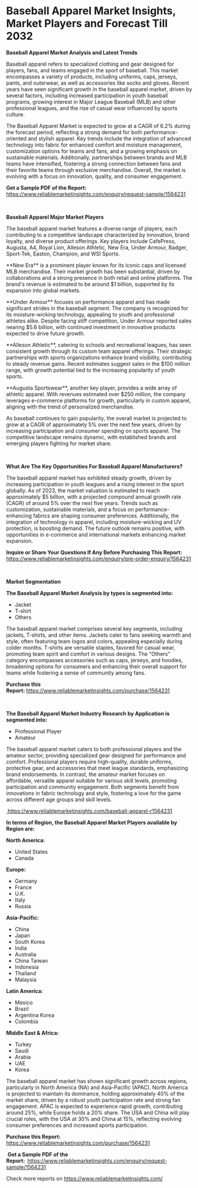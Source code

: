 <p><h1>Baseball Apparel Market Insights, Market Players and Forecast Till 2032</h1></p><p><strong>Baseball Apparel Market Analysis and Latest Trends</strong></p>
<p><p>Baseball apparel refers to specialized clothing and gear designed for players, fans, and teams engaged in the sport of baseball. This market encompasses a variety of products, including uniforms, caps, jerseys, pants, and outerwear, as well as accessories like socks and gloves. Recent years have seen significant growth in the baseball apparel market, driven by several factors, including increased participation in youth baseball programs, growing interest in Major League Baseball (MLB) and other professional leagues, and the rise of casual wear influenced by sports culture.</p><p>The Baseball Apparel Market is expected to grow at a CAGR of 6.2% during the forecast period, reflecting a strong demand for both performance-oriented and stylish apparel. Key trends include the integration of advanced technology into fabric for enhanced comfort and moisture management, customization options for teams and fans, and a growing emphasis on sustainable materials. Additionally, partnerships between brands and MLB teams have intensified, fostering a strong connection between fans and their favorite teams through exclusive merchandise. Overall, the market is evolving with a focus on innovation, quality, and consumer engagement.</p></p>
<p><strong>Get a Sample PDF of the Report:&nbsp;</strong> <a href="https://www.reliablemarketinsights.com/enquiry/request-sample/1564231?utm_campaign=2010&utm_medium=2&utm_source=Github&utm_content=ia&utm_term=06022025&utm_id=baseball-apparel">https://www.reliablemarketinsights.com/enquiry/request-sample/1564231</a></p>
<p>&nbsp;</p>
<p><strong>Baseball Apparel Major Market Players</strong></p>
<p><p>The baseball apparel market features a diverse range of players, each contributing to a competitive landscape characterized by innovation, brand loyalty, and diverse product offerings. Key players include CafePress, Augusta, A4, Royal Lion, Alleson Athletic, New Era, Under Armour, Badger, Sport-Tek, Easton, Champion, and WSI Sports.</p><p>**New Era** is a prominent player known for its iconic caps and licensed MLB merchandise. Their market growth has been substantial, driven by collaborations and a strong presence in both retail and online platforms. The brand's revenue is estimated to be around $1 billion, supported by its expansion into global markets.</p><p>**Under Armour** focuses on performance apparel and has made significant strides in the baseball segment. The company is recognized for its moisture-wicking technology, appealing to youth and professional athletes alike. Despite facing stiff competition, Under Armour reported sales nearing $5.6 billion, with continued investment in innovative products expected to drive future growth.</p><p>**Alleson Athletic**, catering to schools and recreational leagues, has seen consistent growth through its custom team apparel offerings. Their strategic partnerships with sports organizations enhance brand visibility, contributing to steady revenue gains. Recent estimates suggest sales in the $100 million range, with growth potential tied to the increasing popularity of youth sports.</p><p>**Augusta Sportswear**, another key player, provides a wide array of athletic apparel. With revenues estimated over $250 million, the company leverages e-commerce platforms for growth, particularly in custom apparel, aligning with the trend of personalized merchandise.</p><p>As baseball continues to gain popularity, the overall market is projected to grow at a CAGR of approximately 5% over the next few years, driven by increasing participation and consumer spending on sports apparel. The competitive landscape remains dynamic, with established brands and emerging players fighting for market share.</p></p>
<p>&nbsp;</p>
<p><strong>What Are The Key Opportunities For Baseball Apparel Manufacturers?</strong></p>
<p><p>The baseball apparel market has exhibited steady growth, driven by increasing participation in youth leagues and a rising interest in the sport globally. As of 2023, the market valuation is estimated to reach approximately $5 billion, with a projected compound annual growth rate (CAGR) of around 5% over the next five years. Trends such as customization, sustainable materials, and a focus on performance-enhancing fabrics are shaping consumer preferences. Additionally, the integration of technology in apparel, including moisture-wicking and UV protection, is boosting demand. The future outlook remains positive, with opportunities in e-commerce and international markets enhancing market expansion.</p></p>
<p><strong>Inquire or Share Your Questions If Any Before Purchasing This Report:</strong> <a href="https://www.reliablemarketinsights.com/enquiry/pre-order-enquiry/1564231?utm_campaign=2010&utm_medium=2&utm_source=Github&utm_content=ia&utm_term=06022025&utm_id=baseball-apparel">https://www.reliablemarketinsights.com/enquiry/pre-order-enquiry/1564231</a></p>
<p>&nbsp;</p>
<p><strong>Market Segmentation</strong></p>
<p><strong>The Baseball Apparel Market Analysis by types is segmented into:</strong></p>
<p><ul><li>Jacket</li><li>T-shirt</li><li>Others</li></ul></p>
<p><p>The baseball apparel market comprises several key segments, including jackets, T-shirts, and other items. Jackets cater to fans seeking warmth and style, often featuring team logos and colors, appealing especially during colder months. T-shirts are versatile staples, favored for casual wear, promoting team spirit and comfort in various designs. The "Others" category encompasses accessories such as caps, jerseys, and hoodies, broadening options for consumers and enhancing their overall support for teams while fostering a sense of community among fans.</p></p>
<p><strong>Purchase this Report:&nbsp;</strong><a href="https://www.reliablemarketinsights.com/purchase/1564231?utm_campaign=2010&utm_medium=2&utm_source=Github&utm_content=ia&utm_term=06022025&utm_id=baseball-apparel">https://www.reliablemarketinsights.com/purchase/1564231</a></p>
<p>&nbsp;</p>
<p><strong>The Baseball Apparel Market Industry Research by Application is segmented into:</strong></p>
<p><ul><li>Professional Player</li><li>Amateur</li></ul></p>
<p><p>The baseball apparel market caters to both professional players and the amateur sector, providing specialized gear designed for performance and comfort. Professional players require high-quality, durable uniforms, protective gear, and accessories that meet league standards, emphasizing brand endorsements. In contrast, the amateur market focuses on affordable, versatile apparel suitable for various skill levels, promoting participation and community engagement. Both segments benefit from innovations in fabric technology and style, fostering a love for the game across different age groups and skill levels.</p></p>
<p><a href="https://www.reliablemarketinsights.com/baseball-apparel-r1564231?utm_campaign=2010&utm_medium=2&utm_source=Github&utm_content=ia&utm_term=06022025&utm_id=baseball-apparel">&nbsp;https://www.reliablemarketinsights.com/baseball-apparel-r1564231</a></p>
<p><strong>In terms of Region, the Baseball Apparel Market Players available by Region are:</strong></p>
<p>
    <p> <strong> North America: </strong>
        <ul>
            <li>United States</li>
            <li>Canada</li>
        </ul>
        </p> 
    <p> <strong> Europe: </strong>
        <ul>
            <li>Germany</li>
            <li>France</li>
            <li>U.K.</li>
            <li>Italy</li>
            <li>Russia</li>
        </ul>
        </p> 
    <p> <strong> Asia-Pacific: </strong>
        <ul>
            <li>China</li>
            <li>Japan</li>
            <li>South Korea</li>
            <li>India</li>
            <li>Australia</li>
            <li>China Taiwan</li>
            <li>Indonesia</li>
            <li>Thailand</li>
            <li>Malaysia</li>
        </ul>
        </p> 
    <p> <strong> Latin America: </strong>
        <ul>
            <li>Mexico</li>
            <li>Brazil</li>
            <li>Argentina Korea</li>
            <li>Colombia</li>
        </ul>
        </p> 
    <p> <strong> Middle East & Africa: </strong>
        <ul>
            <li>Turkey</li>
            <li>Saudi</li>
            <li>Arabia</li>
            <li>UAE</li>
            <li>Korea</li>
        </ul>
    </p>
    </p>
<p><p>The baseball apparel market has shown significant growth across regions, particularly in North America (NA) and Asia-Pacific (APAC). North America is projected to maintain its dominance, holding approximately 40% of the market share, driven by a robust youth participation rate and strong fan engagement. APAC is expected to experience rapid growth, contributing around 25%, while Europe holds a 20% share. The USA and China will play crucial roles, with the USA at 30% and China at 15%, reflecting evolving consumer preferences and increased sports participation.</p></p>
<p><strong>Purchase this Report: </strong><a href="https://www.reliablemarketinsights.com/purchase/1564231?utm_campaign=2010&utm_medium=2&utm_source=Github&utm_content=ia&utm_term=06022025&utm_id=baseball-apparel">https://www.reliablemarketinsights.com/purchase/1564231</a></p>
<p>&nbsp;<strong>Get a Sample PDF of the Report:&nbsp;&nbsp;</strong><a href="https://www.reliablemarketinsights.com/enquiry/request-sample/1564231?utm_campaign=2010&utm_medium=2&utm_source=Github&utm_content=ia&utm_term=06022025&utm_id=baseball-apparel">https://www.reliablemarketinsights.com/enquiry/request-sample/1564231</a></p>
<p><strong></strong></p>
<p>Check more reports on <a href="https://www.reliablemarketinsights.com/?utm_campaign=2010&utm_medium=2&utm_source=Github&utm_content=ia&utm_term=06022025&utm_id=baseball-apparel">https://www.reliablemarketinsights.com/</a></p>
